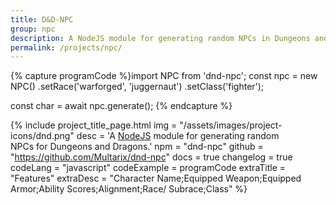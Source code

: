 ```yaml
---
title: D&D-NPC
group: npc
description: A NodeJS module for generating random NPCs in Dungeons and Dragons.
permalink: /projects/npc/
---
```


{% capture programCode %}import NPC from 'dnd-npc';
const npc = new NPC()
   .setRace('warforged', 'juggernaut')
   .setClass('fighter');

const char = await npc.generate();
{% endcapture %}


{% include project_title_page.html
	img			= "/assets/images/project-icons/dnd.png"
	desc		= 'A <a class="open-in-new" href="https://nodejs.org">NodeJS</a> module for generating random<br>NPCs for Dungeons and Dragons.'
	npm			= "dnd-npc"
	github		= "https://github.com/Multarix/dnd-npc"
	docs		= true
	changelog	= true
	codeLang	= "javascript"
	codeExample	= programCode
	extraTitle	= "Features"
	extraDesc	= "Character Name;Equipped Weapon;Equipped Armor;Ability Scores;Alignment;Race/ Subrace;Class"
%}